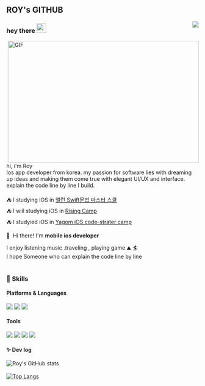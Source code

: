 ## ROY's GITHUB
<img src="https://komarev.com/ghpvc/?username=Roy-wonji&amp;&amp;style=flat-square" align="right">

### hey there <img src="https://media.giphy.com/media/hvRJCLFzcasrR4ia7z/giphy.gif" width="25px">


<img align="right" alt="GIF" src="https://github.com/abhisheknaiidu/abhisheknaiidu/blob/master/code.gif?raw=true" width="500" height="320" />

hi, i'm Roy </br>
Ios app developer from korea. my passion for software lies with dreaming up ideas and making them come true with elegant UI/UX and interface. </br>
explain the code line by line I build.


⛺️ I studying iOS in [앨런 Swift문법 마스터 스쿨](https://www.inflearn.com/course/%EC%8A%A4%EC%9C%84%ED%94%84%ED%8A%B8-%EB%AC%B8%EB%B2%95-%EB%A7%88%EC%8A%A4%ED%84%B0-%EC%8A%A4%EC%BF%A8#curriculum)</br>
⛺️ I  wiil studying iOS in [Rising Camp](https://risingcamp.com/)</br>
⛺️ I studyied iOS in [Yagom iOS code-strater camp ](https://www.yagom-academy.kr/camp/code-starter)



<p>
  👋&nbsp; Hi there! I'm <b>mobile ios developer</b><br/>
 
  I enjoy listening music .traveling , playing game  ⛰ 🏄<br/>
  I hope  Someone who can explain the code line by line <br/><br/>
</p>

### 💪 Skills
#### Platforms & Languages
<p>
   <img src="https://img.shields.io/badge/iOS-000000?style=flat-square&logo=iOS&logoColor=white"/>
  <img src="https://img.shields.io/badge/Swift-FA7343?style=flat-square&logo=Swift&logoColor=white"/>
<img src="https://img.shields.io/badge/XCode-147EFB?style=flat-square&logo=xcode&logoColor=white"/>
  </p>
  
#### Tools
<p>
   <img src="https://img.shields.io/badge/Firebase-FFCA28?style=flat-square&logo=Firebase&logoColor=black"/>
   <img src="https://img.shields.io/badge/Git-F05032?style=flat-square&logo=Git&logoColor=white"/>
  <img src="https://img.shields.io/badge/GitHub-181717?style=flat-square&logo=github&logoColor=white"/>
  <img src="https://img.shields.io/badge/Figma-F24E1E?style=flat-square&logo=figma&logoColor=white"/>
  </p>
  
  #### ✨ Dev log
  ![Roy's GitHub stats](https://github-readme-stats.vercel.app/api?username=Roy-wonji&&count_private=true&custom_title=Roy's&nbsp;github&nbsp;👀&bg_color=30,92a8d1,f7cac9&title_color=fff&text_color=fff)</br>
  </br>
  [![Top Langs](https://github-readme-stats.vercel.app/api/top-langs/?username=Roy-wonji&layout=compact&custom_title=My&nbsp;Language&nbsp;⌨️&bg_color=30,f7cac9,92a8d1&title_color=fff&text_color=fff)](https://github.com/anuraghazra/github-readme-stats)
  

  
<!--
**suhwj/suhwj** is a ✨ _special_ ✨ repository because its `README.md` (this file) appears on your GitHub profile.

Here are some ideas to get you started:

- 🔭 I’m currently working on ...
- 🌱 I’m currently learning ...
- 👯 I’m looking to collaborate on ...
- 🤔 I’m looking for help with ...
- 💬 Ask me about ...
- 📫 How to reach me: ...
- 😄 Pronouns: ...
- ⚡ Fun fact: ...
-->
